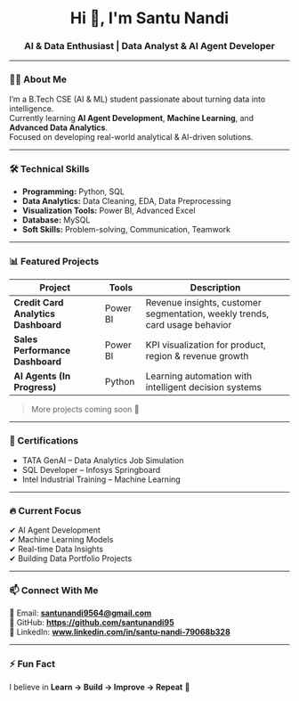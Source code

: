 <h1 align="center">Hi 👋, I'm Santu Nandi</h1>
<h3 align="center">AI & Data Enthusiast | Data Analyst & AI Agent Developer</h3>

---

### 👨‍💻 About Me  
I’m a B.Tech CSE (AI & ML) student passionate about turning data into intelligence.  
Currently learning **AI Agent Development**, **Machine Learning**, and **Advanced Data Analytics**.  
Focused on developing real-world analytical & AI-driven solutions.

---

### 🛠️ Technical Skills

- **Programming:** Python, SQL  
- **Data Analytics:** Data Cleaning, EDA, Data Preprocessing  
- **Visualization Tools:** Power BI, Advanced Excel  
- **Database:** MySQL  
- **Soft Skills:** Problem-solving, Communication, Teamwork  

---

### 📊 Featured Projects

| Project | Tools | Description |
|--------|------|-------------|
| **Credit Card Analytics Dashboard** | Power BI | Revenue insights, customer segmentation, weekly trends, card usage behavior |
| **Sales Performance Dashboard** | Power BI | KPI visualization for product, region & revenue growth |
| **AI Agents (In Progress)** | Python | Learning automation with intelligent decision systems |

> More projects coming soon 🚀

---

### 🏅 Certifications

- TATA GenAI – Data Analytics Job Simulation  
- SQL Developer – Infosys Springboard  
- Intel Industrial Training – Machine Learning  

---

### 🔥 Current Focus

✔ AI Agent Development  
✔ Machine Learning Models  
✔ Real-time Data Insights  
✔ Building Data Portfolio Projects  

---

### 📫 Connect With Me

📧 Email: **santunandi9564@gmail.com**  
🔗 GitHub: **https://github.com/santunandi95**  
🔗 LinkedIn: **www.linkedin.com/in/santu-nandi-79068b328**

---

### ⚡ Fun Fact  
I believe in **Learn → Build → Improve → Repeat** 🚀  
